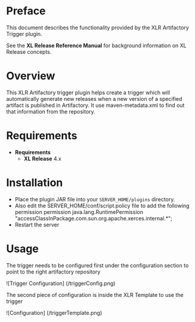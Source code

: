 # Preface #

This document describes the functionality provided by the XLR Artifactory Trigger plugin.

See the **XL Release Reference Manual** for background information on XL Release concepts.

# Overview #

This XLR Artifactory trigger plugin helps create a trigger which will automatically generate new releases when a new version of a specified artifact is published in Artifactory. It use maven-metadata.xml to find out that information from the repository.

# Requirements #

* **Requirements**
	* **XL Release** 4.x

# Installation #

* Place the plugin JAR file into your `SERVER_HOME/plugins` directory.
* Also edit the SERVER_HOME/conf/script.policy file to add the following permission
permission java.lang.RuntimePermission "accessClassInPackage.com.sun.org.apache.xerces.internal.*";
* Restart the server  

# Usage #


The trigger needs to be configured first under the configuration section to point to the right artifactory repository

![Trigger Configuration] (/triggerConfig.png)


The second piece of configuration is inside the XLR Template to use the trigger 

![Configuration] (/triggerTemplate.png)